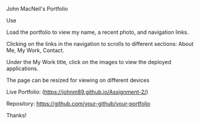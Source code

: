 John MacNeil's Portfolio

Use

Load the portfolio to view my name, a recent photo, and navigation links.

Clicking on the links in the navigation to scrolls to different sections: About Me, My Work, Contact.

Under the My Work title, click on the images to view the deployed applications.

The page can be resized for viewing on different devices

Live Portfolio: (https://johnm89.github.io/Assignment-2/)

Repository: https://github.com/your-github/your-portfolio

Thanks!
